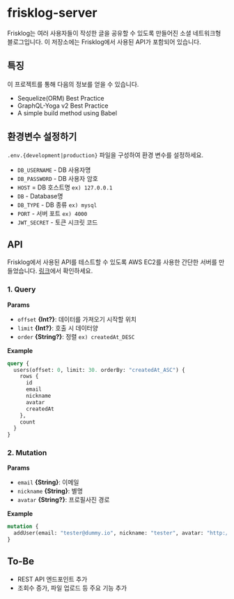 # frisklog-server

Frisklog는 여러 사용자들이 작성한 글을 공유할 수 있도록 만들어진 소셜 네트워크형 블로그입니다. 이 저장소에는 Frisklog에서 사용된 API가 포함되어 있습니다.


## 특징

이 프로젝트를 통해 다음의 정보를 얻을 수 있습니다.
* Sequelize(ORM) Best Practice
* GraphQL-Yoga v2 Best Practice
* A simple build method using Babel


## 환경변수 설정하기

`.env.{development|production}` 파일을 구성하여 환경 변수를 설정하세요. 
* `DB_USERNAME` - DB 사용자명
* `DB_PASSWORD` - DB 사용자 암호
* `HOST` = DB 호스트명 `ex) 127.0.0.1`
* `DB` - Database명
* `DB_TYPE` - DB 종류 `ex) mysql`
* `PORT` - 서버 포트 `ex) 4000`
* `JWT_SECRET` - 토큰 시크릿 코드


## API

Frisklog에서 사용된 API를 테스트할 수 있도록 AWS EC2를 사용한 간단한 서버를 만들었습니다. <a href="http://frisklog.site:4000/graphql" target="_blank">링크</a>에서 확인하세요.


### 1. Query

**Params**

* `offset` **{Int?}**: 데이터를 가져오기 시작할 위치
* `limit` **{Int?}**: 호출 시 데이터양
* `order` **{String?}**: 정렬 `ex) createdAt_DESC`

**Example**

```graphql
query {
  users(offset: 0, limit: 30. orderBy: "createdAt_ASC") {
    rows {
      id
      email
      nickname
      avatar
      createdAt
    },
    count
  }
}
```

### 2. Mutation

**Params**

* `email` **{String}**: 이메일
* `nickname` **{String}**: 별명
* `avatar` **{String?}**: 프로필사진 경로

**Example**

```graphql
mutation {
  addUser(email: "tester@dummy.io", nickname: "tester", avatar: "http://testingdomain.com/dummy.png")
}
```


## To-Be

* REST API 엔드포인트 추가
* 조회수 증가, 파일 업로드 등 주요 기능 추가

